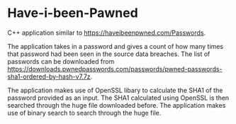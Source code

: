 # Have-i-been-Pawned
C++ application similar to https://haveibeenpwned.com/Passwords. 

The application takes in a password and gives a count of how many times that password had been seen in the source data breaches. The list of passwords can be downloaded from https://downloads.pwnedpasswords.com/passwords/pwned-passwords-sha1-ordered-by-hash-v7.7z.

The application makes use of OpenSSL libary to calculate the SHA1 of the password provided as an input. The SHA1 calculated using OpenSSL is then searched through the huge file downloaded before. The application makes use of binary search to search through the huge file.
